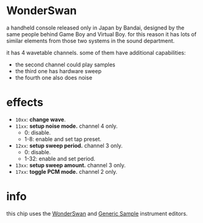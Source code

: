 # WonderSwan

a handheld console released only in Japan by Bandai, designed by the same people behind Game Boy and Virtual Boy.
for this reason it has lots of similar elements from those two systems in the sound department.

it has 4 wavetable channels. some of them have additional capabilities:
- the second channel could play samples
- the third one has hardware sweep
- the fourth one also does noise

# effects

- `10xx`: **change wave**.
- `11xx`: **setup noise mode.** channel 4 only.
  - 0: disable.
  - 1-8: enable and set tap preset.
- `12xx`: **setup sweep period.** channel 3 only.
  - 0: disable.
  - 1-32: enable and set period.
- `13xx`: **setup sweep amount.** channel 3 only.
- `17xx`: **toggle PCM mode.** channel 2 only.

# info

this chip uses the [WonderSwan](../4-instrument/wonderswan.md) and [Generic Sample](../4-instrument/amiga.md) instrument editors.
